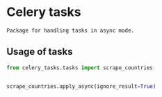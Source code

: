 # Celery tasks
```
Package for handling tasks in async mode.
```

## Usage of tasks
```python
from celery_tasks.tasks import scrape_countries


scrape_countries.apply_async(ignore_result=True)
```